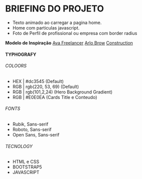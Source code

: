 # BRIEFING DO PROJETO

- Texto animado ao carregar a pagina home.
- Home com particulas javascript.
- Foto de Perfil de profissional ou empresa com border radius

**Modelo de Inspiração**
[Ava Freelancer](http://www.templatemonsterpreview.com/pt-br/demo/195084.html)
[Arlo Brow](https://www.templatemonsterpreview.com/demo/101269.html)
[Construction](https://www.templatemonsterpreview.com/demo/62269.html)

#### TYPHOGRAFY

###### COLOORS

- HEX | #dc3545 (Default)
- RGB | rgb(220, 53, 69) (Default)
- RGB | rgb(101,2,24) (Hero Background Gradient)
- RGB | #E0E0EA (Cards Title e Conteudo)

###### FONTS

- Rubik, Sans-serif
- Roboto, Sans-serif
- Open Sans, Sans-serif

###### TECNOLOGY
- HTML e CSS
- BOOTSTRAP5
- JAVASCRIPT